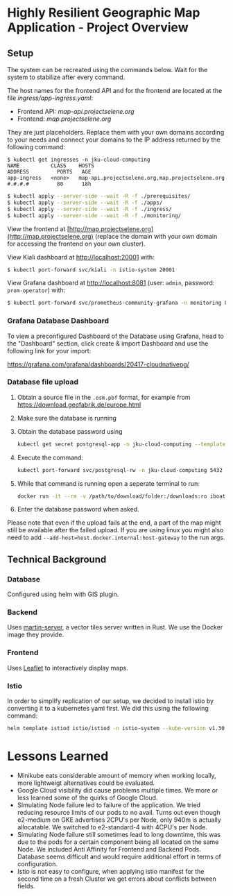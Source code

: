 # Highly Resilient Geographic Map Application - Project Overview

## Setup

The system can be recreated using the commands below. Wait for the system to stabilize after every command.

The host names for the frontend API and for the frontend are located at the file _ingress/app-ingress.yaml_:
* Frontend API: _map-api.projectselene.org_
* Frontend: _map.projectselene.org_

They are just placeholders. Replace them with your own domains according to your needs and connect your domains to the IP address returned by the following command:

```
$ kubectl get ingresses -n jku-cloud-computing
NAME          CLASS    HOSTS                                             ADDRESS         PORTS   AGE
app-ingress   <none>   map-api.projectselene.org,map.projectselene.org   #.#.#.#         80      18h
```

```bash
$ kubectl apply --server-side --wait -R -f ./prerequisites/
$ kubectl apply --server-side --wait -R -f ./apps/
$ kubectl apply --server-side --wait -R -f ./ingress/
$ kubectl apply --server-side --wait -R -f ./monitoring/
```

View the frontend at [http://map.projectselene.org](http://map.projectselene.org) (replace the domain with your own domain for accessing the frontend on your own cluster).

View Kiali dashboard at [http://localhost:20001](http://localhost:20001) with:

```bash
$ kubectl port-forward svc/kiali -n istio-system 20001
```

View Grafana dashboard at [http://localhost:8081](http://localhost:8081) (user: `admin`, password: `prom-operator`) with:

```bash
$ kubectl port-forward svc/prometheus-community-grafana -n monitoring 8081:80
```

### Grafana Database Dashboard

To view a preconfigured Dashboard of the Database using Grafana, head to the "Dashboard" section, click create & import Dashboard and use the following link for your import:

https://grafana.com/grafana/dashboards/20417-cloudnativepg/

### Database file upload

1. Obtain a source file in the `.osm.pbf` format, for example from https://download.geofabrik.de/europe.html
1. Make sure the database is running
1. Obtain the database password using 
    
    ```bash
    kubectl get secret postgresql-app -n jku-cloud-computing --template={{.data.password}} | base64 -d
    ```
1. Execute the command:
   
    ```bash
    kubectl port-forward svc/postgresql-rw -n jku-cloud-computing 5432
    ```
2. While that command is running open a seperate terminal to run:
    
    ```bash
    docker run -it --rm -v /path/to/download/folder:/downloads:ro iboates/osm2pgsql -U app -d app -H host.docker.internal --number-processes 4 /downloads/your-file-name-here.osm.pbf -W
    ```
3. Enter the database password when asked.

Please note that even if the upload fails at the end, a part of the map might still be available after the failed upload. If you are using linux you might also need to add `--add-host=host.docker.internal:host-gateway` to the run args.

## Technical Background

### Database

Configured using helm with GIS plugin.

### Backend

Uses [martin-server](https://martin.maplibre.org/), a vector tiles server written in Rust. We use the Docker image they provide.

### Frontend

Uses [Leaflet](https://leafletjs.com/) to interactively display maps.

### Istio

In order to simplify replication of our setup, we decided to install istio by converting it to a kubernetes yaml first. We did this using the following command:
```bash
helm template istiod istio/istiod -n istio-system --kube-version v1.30.5 > istio.yaml
```

# Lessons Learned

- Minikube eats considerable amount of memory when working locally, more lightweigt alternatives could be evaluated.
- Google Cloud visibility did cause problems multiple times. We more or less learned some of the quirks of Google Cloud.
- Simulating Node failure led to failure of the application. We tried reducing resource limits of our pods to no avail. Turns out even though e2-medium on GKE advertises 2CPU's per Node, only 940m is actually allocatable. We switched to e2-standard-4 with 4CPU's per Node.
- Simulating Node failure still sometimes lead to long downtime, this was due to the pods for a certain component being all located on the same Node. We included Anti Affinity for Frontend and Backend Pods. Database seems difficult and would require additional effort in terms of configuration.
- Istio is not easy to configure, when applying istio manifest for the second time on a fresh Cluster we get errors about conflicts between fields.
